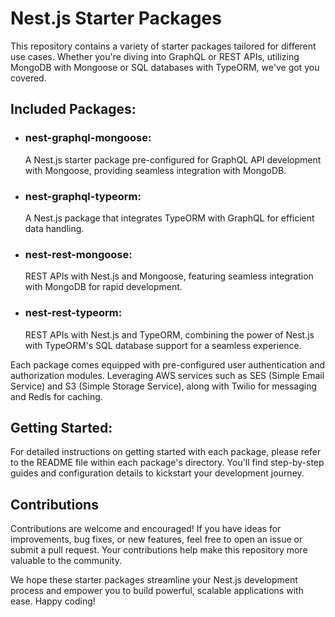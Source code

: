 # Nest.js Starter Packages

This repository contains a variety of starter packages tailored for different use cases. Whether you're diving into GraphQL or REST APIs, utilizing MongoDB with Mongoose or SQL databases with TypeORM, we've got you covered.

## Included Packages:

- ### nest-graphql-mongoose:

  A Nest.js starter package pre-configured for GraphQL API development with Mongoose, providing seamless integration with MongoDB.

- ### nest-graphql-typeorm:

  A Nest.js package that integrates TypeORM with GraphQL for efficient data handling.

- ### nest-rest-mongoose:

  REST APIs with Nest.js and Mongoose, featuring seamless integration with MongoDB for rapid development.

- ### nest-rest-typeorm:
  REST APIs with Nest.js and TypeORM, combining the power of Nest.js with TypeORM's SQL database support for a seamless experience.

Each package comes equipped with pre-configured user authentication and authorization modules. Leveraging AWS services such as SES (Simple Email Service) and S3 (Simple Storage Service), along with Twilio for messaging and Redis for caching.

## Getting Started:

For detailed instructions on getting started with each package, please refer to the README file within each package's directory. You'll find step-by-step guides and configuration details to kickstart your development journey.

## Contributions

Contributions are welcome and encouraged! If you have ideas for improvements, bug fixes, or new features, feel free to open an issue or submit a pull request. Your contributions help make this repository more valuable to the community.

We hope these starter packages streamline your Nest.js development process and empower you to build powerful, scalable applications with ease. Happy coding!
